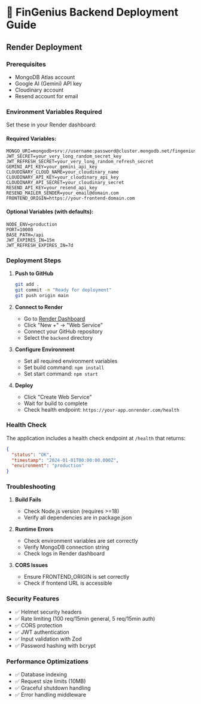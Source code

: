# 🚀 FinGenius Backend Deployment Guide

## Render Deployment

### Prerequisites
- MongoDB Atlas account
- Google AI (Gemini) API key
- Cloudinary account
- Resend account for email

### Environment Variables Required

Set these in your Render dashboard:

#### Required Variables:
```
MONGO_URI=mongodb+srv://username:password@cluster.mongodb.net/fingenius
JWT_SECRET=your_very_long_random_secret_key
JWT_REFRESH_SECRET=your_very_long_random_refresh_secret
GEMINI_API_KEY=your_gemini_api_key
CLOUDINARY_CLOUD_NAME=your_cloudinary_name
CLOUDINARY_API_KEY=your_cloudinary_api_key
CLOUDINARY_API_SECRET=your_cloudinary_secret
RESEND_API_KEY=your_resend_api_key
RESEND_MAILER_SENDER=your_email@domain.com
FRONTEND_ORIGIN=https://your-frontend-domain.com
```

#### Optional Variables (with defaults):
```
NODE_ENV=production
PORT=10000
BASE_PATH=/api
JWT_EXPIRES_IN=15m
JWT_REFRESH_EXPIRES_IN=7d
```

### Deployment Steps

1. **Push to GitHub**
   ```bash
   git add .
   git commit -m "Ready for deployment"
   git push origin main
   ```

2. **Connect to Render**
   - Go to [Render Dashboard](https://dashboard.render.com)
   - Click "New +" → "Web Service"
   - Connect your GitHub repository
   - Select the `backend` directory

3. **Configure Environment**
   - Set all required environment variables
   - Set build command: `npm install`
   - Set start command: `npm start`

4. **Deploy**
   - Click "Create Web Service"
   - Wait for build to complete
   - Check health endpoint: `https://your-app.onrender.com/health`

### Health Check
The application includes a health check endpoint at `/health` that returns:
```json
{
  "status": "OK",
  "timestamp": "2024-01-01T00:00:00.000Z",
  "environment": "production"
}
```

### Troubleshooting

1. **Build Fails**
   - Check Node.js version (requires >=18)
   - Verify all dependencies are in package.json

2. **Runtime Errors**
   - Check environment variables are set correctly
   - Verify MongoDB connection string
   - Check logs in Render dashboard

3. **CORS Issues**
   - Ensure FRONTEND_ORIGIN is set correctly
   - Check if frontend URL is accessible

### Security Features
- ✅ Helmet security headers
- ✅ Rate limiting (100 req/15min general, 5 req/15min auth)
- ✅ CORS protection
- ✅ JWT authentication
- ✅ Input validation with Zod
- ✅ Password hashing with bcrypt

### Performance Optimizations
- ✅ Database indexing
- ✅ Request size limits (10MB)
- ✅ Graceful shutdown handling
- ✅ Error handling middleware 
